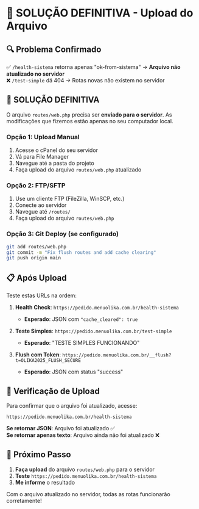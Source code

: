 # 🎯 SOLUÇÃO DEFINITIVA - Upload do Arquivo

## 🔍 **Problema Confirmado**

✅ `/health-sistema` retorna apenas "ok-from-sistema" → **Arquivo não atualizado no servidor**  
❌ `/test-simple` dá 404 → Rotas novas não existem no servidor  

## 🚀 **SOLUÇÃO DEFINITIVA**

O arquivo `routes/web.php` precisa ser **enviado para o servidor**. As modificações que fizemos estão apenas no seu computador local.

### **Opção 1: Upload Manual**
1. Acesse o cPanel do seu servidor
2. Vá para File Manager
3. Navegue até a pasta do projeto
4. Faça upload do arquivo `routes/web.php` atualizado

### **Opção 2: FTP/SFTP**
1. Use um cliente FTP (FileZilla, WinSCP, etc.)
2. Conecte ao servidor
3. Navegue até `/routes/`
4. Faça upload do arquivo `routes/web.php`

### **Opção 3: Git Deploy (se configurado)**
```bash
git add routes/web.php
git commit -m "Fix flush routes and add cache clearing"
git push origin main
```

## 📋 **Após Upload**

Teste estas URLs na ordem:

1. **Health Check**: `https://pedido.menuolika.com.br/health-sistema`
   - **Esperado**: JSON com `"cache_cleared": true`

2. **Teste Simples**: `https://pedido.menuolika.com.br/test-simple`
   - **Esperado**: "TESTE SIMPLES FUNCIONANDO"

3. **Flush com Token**: `https://pedido.menuolika.com.br/__flush?t=OLIKA2025_FLUSH_SECURE`
   - **Esperado**: JSON com status "success"

## 🔧 **Verificação de Upload**

Para confirmar que o arquivo foi atualizado, acesse:
```
https://pedido.menuolika.com.br/health-sistema
```

**Se retornar JSON**: Arquivo foi atualizado ✅  
**Se retornar apenas texto**: Arquivo ainda não foi atualizado ❌

## 🎯 **Próximo Passo**

1. **Faça upload** do arquivo `routes/web.php` para o servidor
2. **Teste** `https://pedido.menuolika.com.br/health-sistema`
3. **Me informe** o resultado

Com o arquivo atualizado no servidor, todas as rotas funcionarão corretamente!

